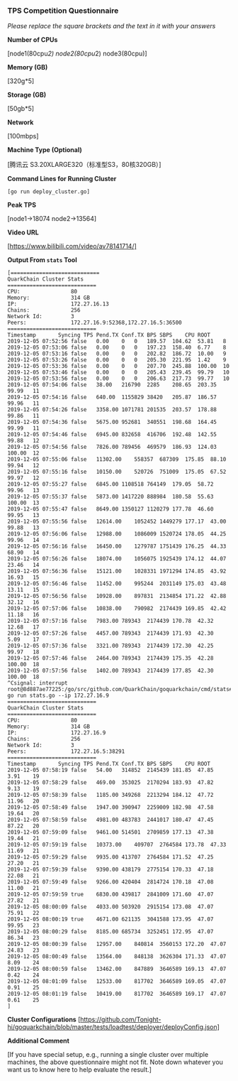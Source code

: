 ### TPS Competition Questionnaire

*Please replace the square brackets and the text in it with your answers*

**Number of CPUs**

[node1(80cpu*2) node2(80cpu*2) node3(80cpu)]

**Memory (GB)**

[320g*5]

**Storage (GB)**

[50gb*5]

**Network**

[100mbps]

**Machine Type (Optional)**

[腾讯云  S3.20XLARGE320（标准型S3，80核320GB）]

**Command Lines for Running Cluster**
```
[go run deploy_cluster.go]
```

**Peak TPS**

[node1->18074   node2->13564]

**Video URL**

[https://www.bilibili.com/video/av78141714/]

**Output From `stats` Tool**
```
[============================
QuarkChain Cluster Stats
============================
CPU:                80
Memory:             314 GB
IP:                 172.27.16.13
Chains:             256
Network Id:         3
Peers:              172.27.16.9:52368,172.27.16.5:36500
============================
Timestamp		Syncing	TPS	Pend.TX	Conf.TX	BPS	SBPS	CPU	ROOT
2019-12-05 07:52:56	false	0.00	0	0	189.57	104.62	53.81	8
2019-12-05 07:53:06	false	0.00	0	0	197.23	158.40	6.77	8
2019-12-05 07:53:16	false	0.00	0	0	202.82	186.72	10.00	9
2019-12-05 07:53:26	false	0.00	0	0	205.30	221.95	1.42	9
2019-12-05 07:53:36	false	0.00	0	0	207.70	245.88	100.00	10
2019-12-05 07:53:46	false	0.00	0	0	205.43	239.45	99.79	10
2019-12-05 07:53:56	false	0.00	0	0	206.63	217.73	99.77	10
2019-12-05 07:54:06	false	38.00	216790	2285	208.65	203.35	99.99	11
2019-12-05 07:54:16	false	640.00	1155829	38420	205.87	186.57	99.96	11
2019-12-05 07:54:26	false	3358.00	1071781	201535	203.57	178.88	99.86	11
2019-12-05 07:54:36	false	5675.00	952681	340551	198.68	164.45	99.99	11
2019-12-05 07:54:46	false	6945.00	832658	416706	192.48	142.55	99.88	12
2019-12-05 07:54:56	false	7826.00	789456	469579	186.93	124.03	100.00	12
2019-12-05 07:55:06	false	11302.00	558357	687309	175.85	88.10	99.94	12
2019-12-05 07:55:16	false	10150.00	520726	751009	175.05	67.52	99.97	12
2019-12-05 07:55:27	false	6845.00	1108518	764149	179.05	58.72	99.96	13
2019-12-05 07:55:37	false	5873.00	1417220	888984	180.58	55.63	100.00	13
2019-12-05 07:55:47	false	8649.00	1350127	1120279	177.78	46.60	99.95	13
2019-12-05 07:55:56	false	12614.00	1052452	1449279	177.17	43.00	99.88	13
2019-12-05 07:56:06	false	12988.00	1086009	1520724	178.05	44.25	99.96	14
2019-12-05 07:56:16	false	16450.00	1279787	1751439	176.25	44.33	68.90	14
2019-12-05 07:56:26	false	18074.00	1056075	1925439	174.12	44.07	23.46	14
2019-12-05 07:56:36	false	15121.00	1028331	1971294	174.85	43.92	16.93	15
2019-12-05 07:56:46	false	11452.00	995244	2031149	175.03	43.48	13.11	15
2019-12-05 07:56:56	false	10928.00	897831	2134854	171.22	42.88	32.12	16
2019-12-05 07:57:06	false	10838.00	790982	2174439	169.85	42.42	11.18	16
2019-12-05 07:57:16	false	7983.00	789343	2174439	170.78	42.32	12.68	17
2019-12-05 07:57:26	false	4457.00	789343	2174439	171.93	42.30	5.09	17
2019-12-05 07:57:36	false	3321.00	789343	2174439	172.30	42.25	99.97	18
2019-12-05 07:57:46	false	2464.00	789343	2174439	175.35	42.28	100.00	18
2019-12-05 07:57:56	false	1402.00	789343	2174439	177.85	42.30	100.00	18
^Csignal: interrupt
root@8d887ae77225:/go/src/github.com/QuarkChain/goquarkchain/cmd/stats# go run stats.go --ip 172.27.16.9 
============================
QuarkChain Cluster Stats
============================
CPU:                80
Memory:             314 GB
IP:                 172.27.16.9
Chains:             256
Network Id:         3
Peers:              172.27.16.5:38291
============================
Timestamp		Syncing	TPS	Pend.TX	Conf.TX	BPS	SBPS	CPU	ROOT
2019-12-05 07:58:19	false	54.00	314852	2145439	181.85	47.85	3.91	19
2019-12-05 07:58:29	false	469.00	353025	2170294	183.93	47.82	9.13	19
2019-12-05 07:58:39	false	1185.00	349268	2213294	184.12	47.72	11.96	20
2019-12-05 07:58:49	false	1947.00	390947	2259009	182.98	47.58	19.64	20
2019-12-05 07:58:59	false	4981.00	483783	2441017	180.47	47.45	87.22	20
2019-12-05 07:59:09	false	9461.00	514501	2709859	177.13	47.38	19.44	21
2019-12-05 07:59:19	false	10373.00	409707	2764584	173.78	47.33	11.69	21
2019-12-05 07:59:29	false	9935.00	413707	2764584	171.52	47.25	27.20	21
2019-12-05 07:59:39	false	9390.00	438179	2775154	170.33	47.18	22.08	21
2019-12-05 07:59:49	false	9266.00	420404	2814724	170.18	47.08	11.00	21
2019-12-05 07:59:59	true	6830.00	439817	2841009	171.60	47.07	27.82	21
2019-12-05 08:00:09	false	4033.00	503920	2915154	173.08	47.07	75.91	22
2019-12-05 08:00:19	true	4671.00	621135	3041588	173.95	47.07	99.95	23
2019-12-05 08:00:29	false	8185.00	685734	3252451	172.95	47.07	86.34	23
2019-12-05 08:00:39	false	12957.00	840814	3560153	172.20	47.07	24.83	23
2019-12-05 08:00:49	false	13564.00	848138	3626304	171.33	47.07	8.09	24
2019-12-05 08:00:59	false	13462.00	847889	3646589	169.13	47.07	0.42	24
2019-12-05 08:01:09	false	12533.00	817702	3646589	169.05	47.07	0.91	25
2019-12-05 08:01:19	false	10419.00	817702	3646589	169.17	47.07	0.61	25
]
```

**Cluster Configurations**
[https://github.com/Tonight-hi/goquarkchain/blob/master/tests/loadtest/deployer/deployConfig.json]

**Additional Comment**

[If you have special setup, e.g., running a single cluster over multiple machines, the above questionnaire might not fit. Note down
whatever you want us to know here to help evaluate the result.]
